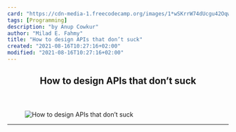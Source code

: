 ```yaml
---
card: "https://cdn-media-1.freecodecamp.org/images/1*wSKrrW74dUcgu42OqwA1BQ.png"
tags: [Programming]
description: "by Anup Cowkur"
author: "Milad E. Fahmy"
title: "How to design APIs that don’t suck"
created: "2021-08-16T10:27:16+02:00"
modified: "2021-08-16T10:27:16+02:00"
---
```

<div class="site-wrapper">
<main id="site-main" class="site-main outer">
<div class="inner">
<article class="post-full post tag-programming tag-software-development tag-design tag-api tag-web-development ">
<header class="post-full-header">
<h1 class="post-full-title">How to design APIs that don’t suck</h1>
</header>
<figure class="post-full-image">
<picture>
<source media="(max-width: 700px)" sizes="1px" srcset="data:image/gif;base64,R0lGODlhAQABAIAAAAAAAP///yH5BAEAAAAALAAAAAABAAEAAAIBRAA7 1w">
<source media="(min-width: 701px)" sizes="(max-width: 800px) 400px,
(max-width: 1170px) 700px,
1400px" srcset="https://cdn-media-1.freecodecamp.org/images/1*wSKrrW74dUcgu42OqwA1BQ.png 300w,
https://cdn-media-1.freecodecamp.org/images/1*wSKrrW74dUcgu42OqwA1BQ.png 600w,
https://cdn-media-1.freecodecamp.org/images/1*wSKrrW74dUcgu42OqwA1BQ.png 1000w,
https://cdn-media-1.freecodecamp.org/images/1*wSKrrW74dUcgu42OqwA1BQ.png 2000w">
<img onerror="this.style.display='none'" src="https://cdn-media-1.freecodecamp.org/images/1*wSKrrW74dUcgu42OqwA1BQ.png" alt="How to design APIs that don’t suck">
</picture>
</figure>
<section class="post-full-content">
<div class="post-content medium-migrated-article">
</div>
<hr>
</section>
</article>
</div>
</main>
</div>
<!-- Google Tag Manager (noscript) -->
<!-- End Google Tag Manager (noscript) -->
